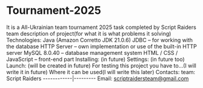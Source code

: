 # Tournament-2025
It is a All-Ukrainian team tournament 2025 task completed by Script Raiders team
description of project(for what it is what problems it solving)
Technologies:
Java (Amazon Corretto JDK 21.0.6)
JDBC – for working with the database
HTTP Server – own implementation or use of the built-in HTTP server
MySQL 8.0.40 – database management system
HTML / CSS / JavaScript – front-end part
Installing:
(in future)
Settings:
(in future too)
Launch:
(will be created in future)
For testing this project you have to...(I will write it in future)
Where it can be used(I will write this later)
Contacts:
team: Script Raiders
------------|---------
Email: scriptraidersteam@gmail.com
